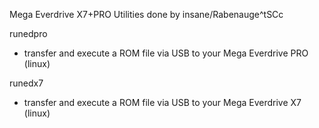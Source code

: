 Mega Everdrive X7+PRO Utilities done by insane/Rabenauge^tSCc

runedpro
  - transfer and execute a ROM file via USB to your Mega Everdrive PRO (linux)

runedx7
  - transfer and execute a ROM file via USB to your Mega Everdrive X7 (linux)
